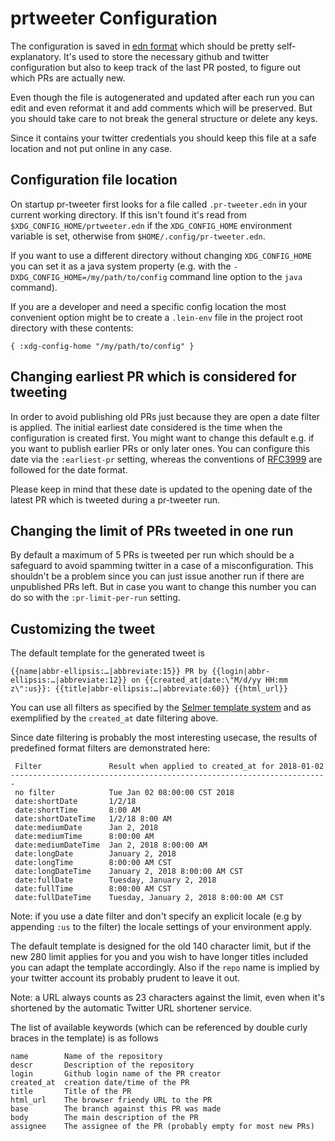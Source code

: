 # prtweeter Configuration

The configuration is saved in [edn format](http://edn-format.org/)
which should be pretty self-explanatory. It's used to store the
necessary github and twitter configuration but also to keep track of
the last PR posted, to figure out which PRs are actually new.

Even though the file is autogenerated and updated after each run you
can edit and even reformat it and add comments which will be
preserved. But you should take care to not break the general structure
or delete any keys.

Since it contains your twitter credentials you should keep this file
at a safe location and not put online in any case.

## Configuration file location

On startup pr-tweeter first
looks for a file called `.pr-tweeter.edn` in your current working
directory. If this isn't found it's read from
`$XDG_CONFIG_HOME/prtweeter.edn` if the `XDG_CONFIG_HOME` environment
variable is set, otherwise from `$HOME/.config/pr-tweeter.edn`.

If you want to use a different directory without changing
`XDG_CONFIG_HOME` you can set it as a java system property (e.g. with
the `-DXDG_CONFIG_HOME=/my/path/to/config` command line option to the
`java` command).

If you are a developer and need a specific config location the most
convenient option might be to create a `.lein-env` file in the project
root directory with these contents:

    { :xdg-config-home "/my/path/to/config" }

## Changing earliest PR which is considered for tweeting

In order to avoid publishing old PRs just because they are open a date
filter is applied. The initial earliest date considered is the time
when the configuration is created first. You might want to change this
default e.g. if you want to publish earlier PRs or only later ones.
You can configure this date via the `:earliest-pr` setting, whereas
the conventions of [RFC3999](https://tools.ietf.org/html/rfc3339) are
followed for the date format.

Please keep in mind that these date is updated to the opening date of
the latest PR which is tweeted during a pr-tweeter run.

## Changing the limit of PRs tweeted in one run

By default a maximum of 5 PRs is tweeted per run which should be a
safeguard to avoid spamming twitter in a case of a misconfiguration.
This shouldn't be a problem since you can just issue another run if
there are unpublished PRs left. But in case you want to change this
number you can do so with the `:pr-limit-per-run` setting.

## Customizing the tweet

The default template for the generated tweet is

    {{name|abbr-ellipsis:…|abbreviate:15}} PR by {{login|abbr-ellipsis:…|abbreviate:12}} on {{created_at|date:\"M/d/yy HH:mm z\":us}}: {{title|abbr-ellipsis:…|abbreviate:60}} {{html_url}}

You can use all filters as specified by the [Selmer template
system](https://github.com/yogthos/Selmer#filters) and as exemplified
by the `created_at` date filtering above.

Since date filtering is probably the most interesting usecase, the
results of predefined format filters are demonstrated here:

     Filter               Result when applied to created_at for 2018-01-02
    -----------------------------------------------------------------------
     no filter            Tue Jan 02 08:00:00 CST 2018
     date:shortDate       1/2/18
     date:shortTime       8:00 AM
     date:shortDateTime   1/2/18 8:00 AM
     date:mediumDate      Jan 2, 2018
     date:mediumTime      8:00:00 AM
     date:mediumDateTime  Jan 2, 2018 8:00:00 AM
     date:longDate        January 2, 2018
     date:longTime        8:00:00 AM CST
     date:longDateTime    January 2, 2018 8:00:00 AM CST
     date:fullDate        Tuesday, January 2, 2018
     date:fullTime        8:00:00 AM CST
     date:fullDateTime    Tuesday, January 2, 2018 8:00:00 AM CST

Note: if you use a date filter and don't specify an explicit locale
(e.g by appending `:us` to the filter) the locale settings of your
environment apply.

The default template is designed for the old 140 character limit, but
if the new 280 limit applies for you and you wish to have longer
titles included you can adapt the template accordingly. Also if the
`repo` name is implied by your twitter account its probably prudent to
leave it out.

Note: a URL always counts as 23 characters against the limit, even
when it's shortened by the automatic Twitter URL shortener service.

The list of available keywords (which can be referenced by double
curly braces in the template)  is as follows

    name        Name of the repository
    descr       Description of the repository
    login       Github login name of the PR creator
    created_at  creation date/time of the PR
    title       Title of the PR
    html_url    The browser friendy URL to the PR
    base        The branch against this PR was made
    body        The main description of the PR
    assignee    The assignee of the PR (probably empty for most new PRs)
